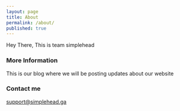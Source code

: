 ```yaml
---
layout: page
title: About
permalink: /about/
published: true
---
```

Hey There, This is team simplehead

### More Information

This is our blog where we will be posting updates about our website

### Contact me

[support@simplehead.ga](support@simplehead.ga)
